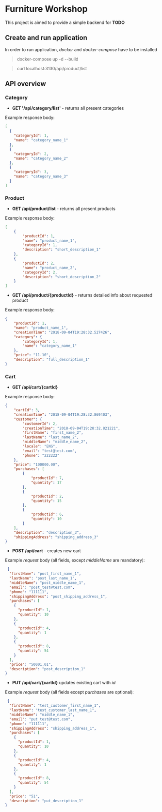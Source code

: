 # Furniture Workshop 

This project is aimed to provide a simple backend for **TODO**

## Create and run application

In order to run application, *docker* and *docker-compose* have to be installed

> docker-compose up -d --build

> curl localhost:3130/api/product/list

## API overview

### Category
- **GET '/api/category/list'** - returns all present categories

Example response body: 
```json
[
  {
    "categoryId": 1,
    "name": "category_name_1"
  },
  {
    "categoryId": 2,
    "name": "category_name_2"
  },
  {
    "categoryId": 3,
    "name": "category_name_3"
  }
]
``` 

### Product
- **GET /api/product/list** - returns all present products

Example response body: 
```json
[
    {
        "productId": 1,
        "name": "product_name_1",
        "categoryId": 1,
        "description": "short_description_1"
    },
    {
        "productId": 2,
        "name": "product_name_2",
        "categoryId": 2,
        "description": "short_description_2"
    } 
]
``` 

- **GET /api/product/{productId}** - returns detailed info about requested product

Example response body: 
```json
{
    "productId": 1,
    "name": "product_name_1",
    "creationTime": "2018-09-04T19:28:32.527426",
    "category": {
        "categoryId": 1,
        "name": "category_name_1"
    },
    "price": "11.10",
    "description": "full_description_1"
}
```

### Cart
-  **GET /api/cart/{cartId}** 

Example response body: 
```json
{
    "cartId": 3,
    "creationTime": "2018-09-04T19:28:32.869403",
    "customer": {
        "customerId": 2,
        "creationTime": "2018-09-04T19:28:32.821221",
        "firstName": "first_name_2",
        "lastName": "last_name_2",
        "middleName": "middle_name_2",
        "locale": "ENG",
        "email": "test@test.com",
        "phone": "222222"
    },
    "price": "100000.00",
    "purchases": [
        {
            "productId": 7,
            "quantity": 17
        },
        {
            "productId": 2,
            "quantity": 15
        },
        {
            "productId": 6,
            "quantity": 10
        }
    ],
    "description": "description_3",
    "shippingAddress": "shipping_address_3"
}
```

- **POST /api/cart** - creates new cart

Example _request_ body (all fields, except _middleName_ are mandatory): 
```json
 {
  "firstName": "post_first_name_1",
  "lastName": "post_last_name_1",
  "middleName": "post_middle_name_1",
  "email": "post_test@test.com",
  "phone": "111111",
  "shippingAddress": "post_shipping_address_1",
  "purchases": [
    {
      "productId": 1,
      "quantity": 10
    },
    {
      "productId": 4,
      "quantity": 1
    },
    {
      "productId": 8,
      "quantity": 54
    }
  ],
  "price": "50001.01",
  "description": "post_description_1"
}
```

- **PUT /api/cart/{cartId}** updates existing cart with *id*

Example _request_ body (all fields except _purchases_ are optional):
```json
 {
  "firstName": "test_customer_first_name_1",
  "lastName": "test_customer_last_name_1",
  "middleName": "middle_name_1",
  "email": "put_test@test.com",
  "phone": "111111",
  "shippingAddress": "shipping_address_1",
  "purchases": [
    {
      "productId": 1,
      "quantity": 10
    },
    {
      "productId": 4,
      "quantity": 1
    },
    {
      "productId": 8,
      "quantity": 54
    }
  ],
  "price": "51",
  "description": "put_description_1"
}
```
